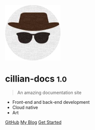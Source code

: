 <!-- _coverpage.md -->

![logo](_media/logo.png)

# cillian-docs <small>1.0</small>

> An amazing documentation site

- Front-end and back-end development
- Cloud native
- Art

[GitHub](https://github.com/cilliandevops/)
[My Blog](https://www.cillian.website)
[Get Started](#main)
